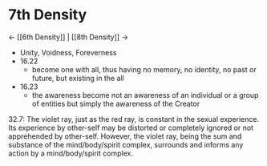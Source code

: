 # 7th Density
<- [[6th Density]] | [[8th Density]] ->

- Unity, Voidness, Foreverness
- 16.22 
	- become one with all, thus having no memory, no identity, no past or future, but existing in the all
- 16.23
	- the awareness become not an awareness of an individual or a group of entities but simply the awareness of the Creator

32.7: The violet ray, just as the red ray, is constant in the sexual experience. Its experience by other-self may be distorted or completely ignored or not apprehended by other-self. However, the violet ray, being the sum and substance of the mind/body/spirit complex, surrounds and informs any action by a mind/body/spirit complex.
